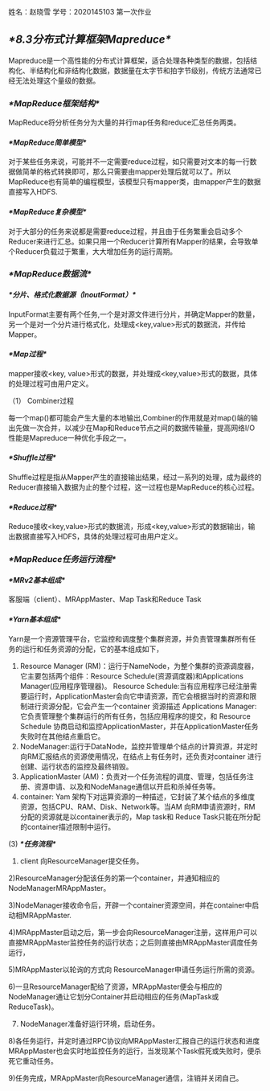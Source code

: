 姓名：赵晓雪        学号：2020145103        第一次作业 

 

 

## ***\*8.3分布式计算框架Mapreduce\****

Mapreduce是一个高性能的分布式计算框架，适合处理各种类型的数据，包括结构化、半结构化和非结构化数据，数据量在太字节和拍字节级别，传统方法通常已经无法处理这个量级的数据。

### ***\*MapReduce框架结构\****

MapReduce将分析任务分为大量的并行map任务和reduce汇总任务两类。

#### ***\*MapReduce简单模型\****

对于某些任务来说，可能并不一定需要reduce过程，如只需要对文本的每一行数据做简单的格式转换即可，那么只需要由mapper处理后就可以了。所以MapReduce也有简单的编程模型，该模型只有mapper类，由mapper产生的数据直接写入HDFS.

#### ***\*MapReduce复杂模型\****

对于大部分的任务来说都是需要reduce过程，并且由于任务繁重会启动多个Reducer来进行汇总。如果只用一个Reducer计算所有Mapper的结果，会导致单个Reducer负载过于繁重，大大增加任务的运行周期。

### ***\*MapReduce数据流\****

#### ***\*分片、格式化数据源（InoutFormat）\****

InputFormat主要有两个任务,一个是对源文件进行分片，并确定Mapper的数量，另一个是对一个分片进行格式化，处理成<key,value>形式的数据流，并传给Mapper。

#### ***\*Map过程\****

mapper接收<key, value>形式的数据，并处理成<key,value>形式的数据，具体的处理过程可由用户定义。

（1） Combiner过程

每一个map()都可能会产生大量的本地输出,Combiner的作用就是对map()端的输出先做一次合并，以减少在Map和Reduce节点之间的数据传输量，提高网络I/O性能是Mapreduce一种优化手段之一。

#### ***\*Shuffle过程\****

Shuffle过程是指从Mapper产生的直接输出结果，经过一系列的处理，成为最终的Reducer直接输入数据为止的整个过程，这一过程也是MapReduce的核心过程。

#### ***\*Reduce过程\****

Reduce接收<key,value>形式的数据流，形成<key,value>形式的数据输出，输出数据直接写入HDFS，具体的处理过程可由用户定义。

### ***\*MapReduce任务运行流程\****

#### ***\*MRv2基本组成\****

客服端（client）、MRAppMaster、Map Task和Reduce Task

#### ***\*Yarn基本组成\****

Yarn是一个资源管理平台，它监控和调度整个集群资源，并负责管理集群所有任务的运行和任务资源的分配，它的基本组成如下，

1) Resource Manager (RM)：运行于NameNode，为整个集群的资源调度器，它主要包括两个组件：Resource Schedule(资源调度器)和Applications Manager(应用程序管理器)。
Resource Schedule:当有应用程序已经注册需要运行时，ApplicationMaster会向它申请资源，而它会根据当时的资源和限制进行资源分配，它会产生一个container 资源描述
Applications Manager:它负责管理整个集群运行的所有任务，包括应用程序的提交，和 Resource Schedule 协商启动和监控ApplicationMaster，并在ApplicationMaster任务失败时在其他结点重启它。
2) NodeManager:运行于DataNode，监控并管理单个结点的计算资源，并定时向RM汇报结点的资源使用情况，在结点上有任务时，还负责对container 进行创建、运行状态的监控及最终销毁。
3) ApplicationMaster (AM)：负责对一个任务流程的调度、管理，包括任务注册、资源申请、以及和NodeManage通信以开启和杀掉任务等。
4) container: Yam 架构下对运算资源的一种描述，它封装了某个结点的多维度资源，包括CPU、RAM、Disk、Network等。当AM 向RM申请资源时，RM分配的资源就是以container表示的，Map task和 Reduce Task只能在所分配的container描述限制中运行。

(3) ***\*任务流程\****

 1) client 向ResourceManager提交任务。


2)ResourceManager分配该任务的第一个container，并通知相应的NodeManagerMRAppMaster。


3)NodeManager接收命令后，开辟一个container资源空间，并在container中启动相MRAppMaster.


4)MRAppMaster启动之后，第一步会向ResourceManager注册，这样用户可以直接MRAppMaster监控任务的运行状态；之后则直接由MRAppMaster调度任务运行，

5)MRAppMaster以轮询的方式向 ResourceManager申请任务运行所需的资源。


6)一旦ResourceManager配给了资源，MRAppMaster便会与相应的NodeManager通让它划分Container并启动相应的任务(MapTask或ReduceTask)。


7) NodeManager准备好运行环境，启动任务。


8)各任务运行，并定时通过RPC协议向MRAppMaster汇报自己的运行状态和进度MRAppMaster也会实时地监控任务的运行，当发现某个Task假死或失败时，便杀死它重动任务。



9)任务完成，MRAppMaster向ResourceManager通信，注销并关闭自己。
